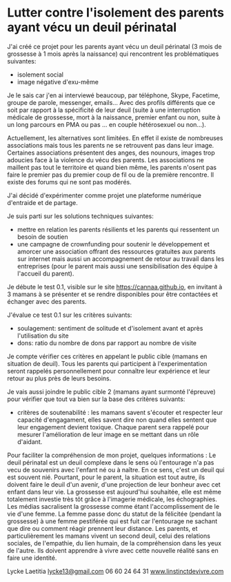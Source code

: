 # Lutter contre l'isolement des parents ayant vécu un deuil périnatal

J'ai créé ce projet pour les parents ayant vécu un deuil périnatal (3 mois de grossesse à 1 mois après la naissance) qui rencontrent les problématiques suivantes:

* isolement social
* image négative d'exu-même

Je le sais car j'en ai interviewé beaucoup, par téléphone, Skype, Facetime, groupe de parole, messenger, emails... Avec des profils différents que ce soit par rapport à la spécificité de leur deuil (suite à une interruption médicale de grossesse, mort à la naissance, premier enfant ou non, suite à un long parcours en PMA ou pas ... en couple hétérosexuel ou non...). 

Actuellement, les alternatives sont limitées. En effet il existe de nombreuses associations mais tous les parents ne se retrouvent pas dans leur image. Certaines associations présentent des anges, des nounours, images trop adoucies face à la violence du vécu des parents. Les associations ne maillent pas tout le territoire et quand bien même, les parents n'osent pas faire le premier pas du premier coup de fil ou de la première rencontre. Il existe des forums qui ne sont pas modérés.   

J'ai décidé d'expérimenter comme projet une plateforme numérique d'entraide et de partage.

Je suis parti sur les solutions techniques suivantes:

* mettre en relation les parents résilients et les parents qui ressentent un besoin de soutien
* une campagne de crownfunding pour soutenir le développement et amorcer une association offrant des ressources gratuites aux parents sur internet mais aussi un accompagnement de retour au travail dans les entreprises (pour le parent mais aussi une sensibilisation des équipe à l'accueil du parent).

Je débute le test 0.1, visible sur le site https://cannaa.github.io, en invitant à 3 mamans à se présenter et se rendre disponibles pour être contactées et échanger avec des parents.

J'évalue ce test 0.1 sur les critères suivants:
* soulagement: sentiment de solitude et d'isolement avant et après l'utilisation du site
* dons: ratio du nombre de dons par rapport au nombre de visite

Je compte vérifier ces critères en appelant le public cible (mamans en situation de deuil). Tous les parents qui participent à l'experimentation seront rappelés personnellement pour connaître leur expérience et leur retour au plus près de leurs besoins.

Je vais aussi joindre le public cible 2 (mamans ayant surmonté l'épreuve) pour vérifier que tout va bien sur la base des critères suivants:

* critères de soutenabilité : les mamans savent s'écouter et respecter leur capacité d'engagament, elles savent dire non quand elles sentent que leur engagement devient toxique. Chaque parent sera rappelé pour mesurer l'amélioration de leur image en se mettant dans un rôle d'aidant. 

Pour faciliter la compréhension de mon projet, quelques informations :
Le deuil périnatal est un deuil complexe dans le sens où l'entourage n'a pas vecu de souvenirs avec l'enfant né ou à naître. En ce sens, c'est un deuil qui est souvent nié. Pourtant, pour le parent, la situation est tout autre, ils doivent faire le deuil d'un avenir, d'une projection de leur bonheur avec cet enfant dans leur vie. La grossesse est aujourd'hui souhaitée, elle est même totalement investie très tôt grâce à l'imagerie médicale, les échographies. Les médias sacralisent la grossesse comme étant l'accomplissement de le vie d'une femme. La femme passe donc du statut de la félicitée (pendant la grossesse) à une femme pestiférée qui est fuit car l'entourage ne sachant que dire ou comment réagir prennent leur distance. Les parents, et particulièrement les mamans vivent un second deuil, celui des relations sociales, de l'empathie, du lien humain, de la compréhension dans les yeux de l'autre. Ils doivent apprendre à vivre avec cette nouvelle réalité sans en faire une identité.

Lycke Laetitia 
lycke13@gmail.com
06 60 24 64 31
www.linstinctdevivre.com



